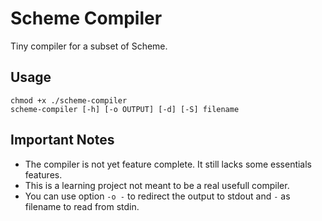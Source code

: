 # Scheme Compiler
Tiny compiler for a subset of Scheme.
## Usage
```
chmod +x ./scheme-compiler
scheme-compiler [-h] [-o OUTPUT] [-d] [-S] filename
```

## Important Notes
- The compiler is not yet feature complete. It still lacks some essentials features.
- This is a learning project not meant to be a real usefull compiler.
- You can use option `-o -` to redirect the output to stdout and `-` as filename to read from stdin.
